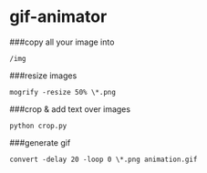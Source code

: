 # gif-animator

###copy all your image into
<pre><code>/img
</code></pre>

###resize images
<pre><code>mogrify -resize 50% \*.png
</code></pre>

###crop & add text over images
<pre><code>python crop.py
</code></pre>

###generate gif
<pre><code>convert -delay 20 -loop 0 \*.png animation.gif
</code></pre>

